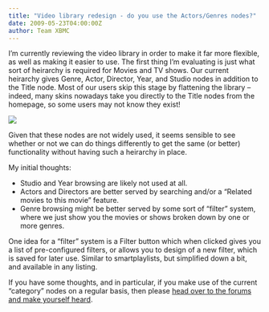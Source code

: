 ```yaml
---
title: "Video library redesign - do you use the Actors/Genres nodes?"
date: 2009-05-23T04:00:00Z
author: Team XBMC
---
```


I’m currently reviewing the video library in order to make it far more flexible, as well as making it easier to use. The first thing I’m evaluating is just what sort of heirarchy is required for Movies and TV shows. Our current heirarchy gives Genre, Actor, Director, Year, and Studio nodes in addition to the Title node. Most of our users skip this stage by flattening the library – indeed, many skins nowadays take you directly to the Title nodes from the homepage, so some users may not know they exist!

[![](/images/blog/genre_node.webp)](/images/blog/genre_node.webp)

Given that these nodes are not widely used, it seems sensible to see whether or not we can do things differently to get the same (or better) functionality without having such a heirarchy in place.

My initial thoughts:

- Studio and Year browsing are likely not used at all.
- Actors and Directors are better served by searching and/or a “Related movies to this movie” feature.
- Genre browsing might be better served by some sort of “filter” system, where we just show you the movies or shows broken down by one or more genres.

One idea for a “filter” system is a Filter button which when clicked gives you a list of pre-configured filters, or allows you to design of a new filter, which is saved for later use. Similar to smartplaylists, but simplified down a bit, and available in any listing.

If you have some thoughts, and in particular, if you make use of the current “category” nodes on a regular basis, then please [head over to the forums and make yourself heard](https://forum.kodi.tv/showthread.php?tid=51605).
